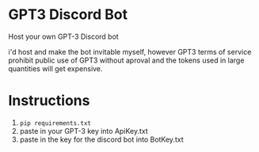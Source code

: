# GPT3 Discord Bot
 Host your own GPT-3 Discord bot
 
 i'd host and make the bot invitable myself, however GPT3 terms of service prohibit public use of GPT3 without aproval and the tokens used in large quantities will get expensive.
 
 # Instructions
 
 1. ```pip requirements.txt```
 2. paste in your GPT-3 key into ApiKey.txt
 3. paste in the key for the discord bot into BotKey.txt
